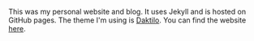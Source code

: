 This was my personal website and blog. It uses Jekyll and is hosted on GitHub pages. The theme I'm using is [Daktilo](https://github.com/kronik3r/daktilo). You can find the website [here](https://helmrich.github.io/old-website/).
